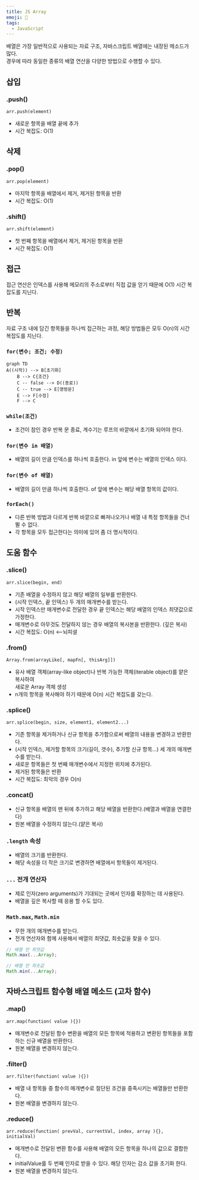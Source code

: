 ```yaml
---
title: JS Array
emoji: 📙
tags:
  - JavaScript
---
```



배열은 가장 일반적으로 사용되는 자료 구조, 자바스크립트 배열에는 내장된 메소드가 많다.  
경우에 따라 동일한 종류의 배열 연산을 다양한 방법으로 수행할 수 있다.



## 삽입

### .push()

`arr.push(element)`

  - 새로운 항목을 배열 끝에 추가
  - 시간 복잡도: O(1)



## 삭제

### .pop()

`arr.pop(element)`

  - 마지막 항목을 배열에서 제거, 제거된 항목을 반환
  - 시간 복잡도: O(1)

### .shift()

`arr.shift(element)`

  - 첫 번째 항목을 배열에서 제거, 제거된 항목을 반환
  - 시간 복잡도: O(1)



## 접근

접근 연산은 인덱스를 사용해 메모리의 주소로부터 직접 값을 얻기 때문에 O(1) 시간 복잡도를 지닌다.



## 반복

자료 구조 내에 담긴 항목들을 하나씩 접근하는 과정, 해당 방법들은 모두 O(n)의 시간 복잡도를 지닌다.

### `for(변수; 조건; 수정)`



```mermaid
graph TD
A((시작)) --> B[초기화]
    B --> C{조건}
    C -- false --> D((종료))
    C -- true --> E[명령문] 
    E --> F[수정]
    F --> C
```

### `while(조건)`

- 조건이 참인 경우 반복 문 종료, 계수기는 루프의 바깥에서 초기화 되어야 한다.

### `for(변수 in 배열)`

- 배열의 길이 만큼 인덱스를 하나씩 호출한다. in 앞에 변수는 배열의 인덱스 이다.

### `for(변수 of 배열)`

- 배열의 길이 만큼 하나씩 호출한다. of 앞에 변수는 해당 배열 항목의 값이다.

### `forEach()`

- 다른 반복 방법과 다르게 반복 바깥으로 빠져나오거나 배열 내 특정 항목들을 건너뛸 수 없다.  
- 각 항목을 모두 접근한다는 의미에 있어 좀 더 명시적이다.



## 도움 함수

### .slice()

`arr.slice(begin, end)`

- 기존 배열을 수정하지 않고 해당 배열의 일부를 반환한다.
- (시작 인덱스, 끝 인덱스) 두 개의 매개변수를 받는다.
- 시작 인덱스만 매개변수로 전달한 경우 끝 인덱스는 해당 배열의 인덱스 최댓값으로 가정한다.
- 매개변수로 아무것도 전달하지 않는 경우 배열의 복사본을 반환한다. (깊은 복사)
- 시간 복잡도: O(n)  <--뇌피셜

### .from()

`Array.from(arrayLike[, mapFn[, thisArg]])`

- 유사 배열 객체(array-like object)나 반복 가능한 객체(iterable object)를 얕은 복사하여  
새로운 Array 객체 생성
- n개의 항목을 복사해야 하기 때문에 O(n) 시간 복잡도를 갖는다.

### .splice()

`arr.splice(begin, size, element1, element2...)`

- 기존 항목을 제거하거나 신규 항목을 추가함으로써 배열의 내용을 변경하고 반환한다.
- (시작 인덱스, 제거할 항목의 크기(길이, 갯수), 추가할 신규 항목...) 세 개의 매개변수를 받는다.
- 새로운 항목들은 첫 번째 매개변수에서 지정한 위치에 추가된다.
- 제거된 항목들은 반환
- 시간 복잡도: 최악의 경우 O(n)

### .concat()

- 신규 항목을 배열의 맨 뒤에 추가하고 해당 배열을 반환한다.(배열과 배열을 연결한다)
- 원본 배열을 수정하지 않는다.(얕은 복사)

### `.length` 속성

- 배열의 크기를 반환한다.
- 해당 속성을 더 작은 크기로 변경하면 배열에서 항목들이 제거된다.

### `...` 전개 연산자

- 제로 인자(zero arguments)가 기대되는 곳에서 인자를 확장하는 데 사용된다.
- 배열을 깊은 복사할 때 응용 할 수도 있다.

### `Math.max`, `Math.min`

- 무한 개의 매개변수를 받는다.
- 전개 연산자와 함께 사용해서 배열의 최댓값, 최솟값을 찾을 수 있다.

```javascript
// 배열 안 최댓값
Math.max(...Array);

// 배열 안 최솟값
Math.min(...Array);
```



## 자바스크립트 함수형 배열 메소드 (고차 함수)

### .map()

`arr.map(function( value ){})`

- 매개변수로 전달된 함수 변환을 배열의 모든 항목에 적용하고 변환된 항목들을 포함하는 신규 배열을 반환한다.
- 원본 배열을 변경하지 않는다.

### .filter()

`arr.filter(function( value ){})`

- 배열 내 항목들 중 함수의 매개변수로 절단된 조건을 중족시키는 배열들만 반환한다.
- 원본 배열을 변경하지 않는다.

### .reduce()

`arr.reduce(function( prevVal, currentVal, index, array ){}, initialVal)`

- 매개변수로 전달된 변환 함수를 사용해 배열의 모든 항목을 하나의 값으로 결합한다.
- initialValue를 두 번째 인자로 받을 수 있다. 해당 인자는 감소 값을 초기화 한다.
- 원본 배열을 변경하지 않는다.
